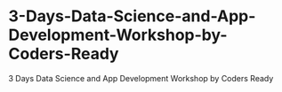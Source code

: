 # 3-Days-Data-Science-and-App-Development-Workshop-by-Coders-Ready
3 Days Data Science and App Development Workshop by Coders Ready
